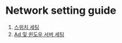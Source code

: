 # Network setting guide

1. [스위치 세팅](switch-setting.md)
2. [Ad 및 윈도우 서버 세팅](window-server-setting.md)
